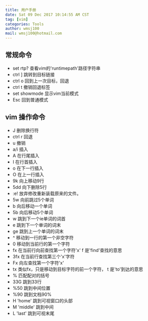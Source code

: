 ```yaml
---
title: 用户手册 
date: Sat 09 Dec 2017 10:14:55 AM CST
tag: [vim]
categories: Tools
author: wmsj100
mail: wmsj100@hotmail.com
---
```


## 常规命令
- set rtp? 查看vim的'runtimepath'路径字符串
- ctrl ] 跳转到目标链接
- ctrl o 回到上一次目标，回退
- ctrl t 撤销回退标签
- set showmode 显示vim当前模式
- Esc 回到普通模式

## vim 操作命令
- J 删除换行符
- ctrl r 回退
- u 撤销
- a/i 插入
- A 在行尾插入
- I 在行首插入
- o 在下一行插入
- O 在上一行插入
- 9k 向上移动9行
- 5dd 向下删除5行
- :e! 放弃修改重新装载原来的文件。
- 5w 向前跳过5个单词
- b 向后移动一个单词
- 5b 向后移动5个单词
- w 跳到下一个ie单词的词首
- e 跳到下一个单词的词末
- ge 跳到上一个单词的词末
- ^ 移动到一行的第一个非空字符
- 0 移动到当前行的第一个字符
- fx 在当前行向前查找第一个字符'x' f 是'find'查找的意思
- 3fx 在当前行查找第三个'x'字符
- Fx 向左查找第一个字符'x'
- tx 类似fx，只是移动到目标字符的前一个字符， t 是'to'到达的意思
- % 匹配配对的括号
- 33G 跳到33行
- %50 跳到中间位置
- %90 跳到文档90%
- H 'home' 跳到可视窗口的头部
- M 'middle' 跳到中间
- L 'last' 跳到可视末尾
